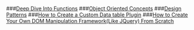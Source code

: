 
###[Deep Dive Into Functions](MoreIntoFunctions.md)
###[Object Oriented Concepts](ObjectOrientedConcepts.md)
###[Design Patterns](DesignPatterns.md)
###[How to Create a Custom Data table Plugin](CreateCustomDatatable.md)
###[How to Create Your Own DOM Manipulation Framework(Like JQuery) From Scratch](CreateJQueryFromScratch.md)
